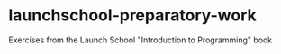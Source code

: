 # launchschool-preparatory-work

Exercises from the Launch School "Introduction to Programming" book

